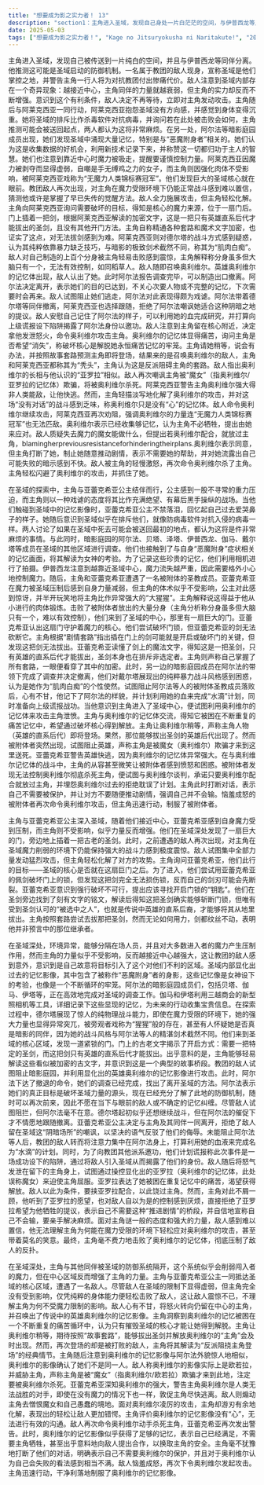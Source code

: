 ```yaml
---
title: "想要成为影之实力者！ 13"
description: "section1：主角进入圣域，发现自己身处一片白茫茫的空间，与伊普西龙等人被隔开。他意识到这可能是圣域的防御系统。一名教团的敌人出现，声称圣域是他们的领域，并警告主角他们将为攻击教团付出代价。敌人发现圣域越接近中心，主角及其同伴的力量越弱，但主角的力量反而增强。敌人决定立即动手。section2：主角与亚蕾克希亚公主一同在圣域中探索。亚蕾克希亚感受到异常的重力，主角则戏称这里像个绝望的战场，有幕后高手介入。他们遇到记忆中的影像，亚蕾克希亚流下眼泪，回忆起自己过去爱哭。亚蕾克希亚发现圣域在排斥他们，像病毒撞上杀毒软件。他们讨论了如果在这里死亡可能会回到起点，都觉得会很麻烦。与此同时，暗影庭园的其他成员（阿尔法、贝塔、泽塔、伊普西龙、伽马、戴尔塔等）也在圣域别处调查，他们看到了与自身“恶魔附身”症状相关的记忆影像，认为是女神的试炼。他们利用相机记录下这些珍贵的记忆。伊普西龙表示靠近中心导致魔力被吸收，需要更小心控制魔力。section3：主角和亚蕾克希亚来到圣域的中心，看到一扇巨大的门和一把插在地上的圣剑。敌人再次出现，对主角在魔力受限环境下仍能战斗感到震惊。敌人试图用全力攻击主角，但主角轻易化解。主角询问需要破坏的核心是否在这扇门后。他们尝试用剑破坏门锁，但剑无法做到。亚蕾克希亚意识到应该寻找钥匙，他们发现圣剑旁有铭文，说明这把剑可以砍断锁，但只有被选中之人（直系后代）才能拔出。主角尝试拔剑但失败。section4：暗影庭园的成员（阿尔法、贝塔等）完成了调查，确认可以制造出口。阿尔法决定撤离。教团的敌人试图阻止他们，但阿尔法表示不关心不确定的记忆和小人物，他们的目标是切断圣域的力量来源，而且已经了解了防御系统，以后还会再来。阿尔法呼唤成员撤退，戴尔塔在阿尔法的催促下才离开。亚蕾克希亚决定跟随主角。敌人嘲讽亚蕾克希亚应留在阴暗的圣域，被她拒绝。敌人退而求其次，记住阿尔法的样子，打算利用她的血完成“水滴”，并计划将此次事件谎报为成功设下陷阱揭露暗影的身份，以此邀功。section5：敌人发现主角仍留在中心，决定将怒气发泄在主角身上，并召唤出英雄奥利维尔的记忆影像。主角判断奥利维尔的记忆是不断重复的牢笼，对她而言十分痛苦，破坏核心才能解放她。主角让奥利维尔等等，认为“主角”（能拔出圣剑的人）会及时出现。结果出现的仍是敌人，主角认为是坏人阻止主角登场的套路。主角注意到奥利维尔的影像与阿尔法长相一样，奥利维尔确认他们不是同一人。敌人称奥利维尔的影像是欧若拉，并威胁主角说他因被“魔女”（奥利维尔）欺骗而来此，将被奥利维尔杀死。亚蕾克希亚警告主角逃跑，称奥利维尔是人类无法战胜的对手，即使没有魔力也一样。敌人让主角憎恨魔女和愚蠢的自己。主角轻松应对奥利维尔的攻击，让敌人十分震惊，并评论奥利维尔没有“心”，无法对话。敌人命令奥利维尔杀死主角，亚蕾克希亚再次劝阻。奥利维尔表示已获得足够记忆，不需要主角牺牲，提出与敌人合作来保护主角。主角打断了对话，表示不需要奥利维尔的保护，并对奥利维尔认为自己会输感到不满。敌人再次命令奥利维尔攻击，主角则迅速出手制服了奥利维尔的记忆影像。"
date: 2025-05-03
tags: ["想要成为影之实力者！", "Kage no Jitsuryokusha ni Naritakute!", "202210"]
---
```


主角进入圣域，发现自己被传送到一片纯白的空间，并且与伊普西龙等同伴分离。他推测这可能是圣域启动的防御机制。一名属于教团的敌人现身，宣称圣域是他们掌控之地，并警告主角一行人将为对抗教团付出惨痛代价。敌人注意到圣域内部存在一个奇异现象：越接近中心，主角同伴的力量就越衰弱，但主角的实力却反而不断增强。意识到这个有利条件，敌人决定不再等待，立即对主角发动攻击。主角随后与阿莱克西亚一同行动，阿莱克西亚抱怨圣域没有方向感，并感觉到身体变得沉重。她将圣域的排斥比作杀毒软件对抗病毒，并询问若在此处被击败会如何，主角推测可能会被送回起点，两人都认为这将非常麻烦。在另一处，阿尔法等暗影庭园成员出现，她们发现圣域中涌现大量记忆，特别是与“恶魔附身者”相关的。她们认为这是收集数据的好机会，利用新技术记录下来，并称赞这一切都归功于主人的智慧。她们也注意到靠近中心时魔力被吸走，提醒要谨慎控制力量。阿莱克西亚因魔力被剥夺而显得虚弱，自嘲是手无缚鸡之力的女子，而主角则因强化肉体不受影响，被阿莱克西亚戏称为“无魔力人类锦标赛冠军”。他们发现巨大的圣域核心就在眼前。教团敌人再次出现，对主角在魔力受限环境下仍能正常战斗感到难以置信，猜测他或许是掌握了早已失传的觉醒方法。敌人全力施展攻击，但主角轻松化解。主角向阿莱克西亚询问需要破坏的目标，得知是核心的魔力来源，位于一扇门后。门上插着一把剑，根据阿莱克西亚解读的加密文字，这是一把只有英雄直系后代才能拔出的圣剑，且没有其他开门方法。主角自称精通各种套路和魔术文字加密，也证实了这点，对无法拔剑感到为难。阿莱克西亚则对德尔塔的战斗方式感到疑惑，认为其纯粹依靠暴力缺乏技巧，与暗影的极致剑术截然不同，称其为“肌肉白痴”。敌人对自己制造的上百个分身被主角轻易击败感到震惊，主角解释称分身虽多但大脑只有一个，无法有效控制，如同稻草人。敌人随即召唤奥利维尔。英雄奥利维尔的记忆体出现，敌人认出了她。此时阿尔法报告调查完毕，可以制造出口撤离。阿尔法决定离开，表示她们的目的已达到，不关心次要人物或不完整的记忆，下次需要时会再来。敌人试图阻止她们逃走，阿尔法对此表现得颇为戏谑。阿尔法带着德尔塔等同伴撤离，阿莱克西亚也选择跟随，拒绝了阿尔法嘲讽她适合这种阴暗之地的提议。敌人安慰自己记住了阿尔法的样子，可以利用她的血完成研究，并打算向上级谎报设下陷阱揭露了阿尔法身份以邀功。敌人注意到主角留在核心附近，决定拿他发泄怒火，命令奥利维尔攻击主角。奥利维尔的记忆体显得痛苦，询问主角是否希望“消失”，称破坏核心是解脱她永恒痛苦记忆的牢笼。主角请她稍等，说会有办法，并按照故事套路预测主角即将登场，结果来的是召唤奥利维尔的敌人，主角和阿莱克西亚都称其为“秃头”，主角认为这是反派阻碍主角的套路。敌人指出奥利维尔的长相与他认识的“亚罗拉”相似。敌人再次嘲讽主角被“魔女”（指奥利维尔/亚罗拉的记忆体）欺骗，将被奥利维尔杀死。阿莱克西亚警告主角奥利维尔强大得非人类能敌，让他快逃。然而，主角轻描淡写地化解了奥利维尔的攻击，并对这场“没有对话”的战斗感到乏味，称奥利维尔只是没有“心”的记忆体。敌人命令奥利维尔继续攻击，阿莱克西亚再次劝阻，强调奥利维尔的力量连“无魔力人类锦标赛冠军”也无法匹敌。奥利维尔表示已经收集够记忆，认为主角不必牺牲，提出由她来应对。敌人质疑失去魔力的魔女能做什么，但提出若奥利维尔配合，就放过主角，blamingherpreviousresistanceforhinderingtheirplans.奥利维尔表示同意，但主角打断了她，制止她随意推动剧情，表示不需要她的帮助，并对她流露出自己可能失败的暗示感到不快。敌人被主角的轻慢激怒，再次命令奥利维尔杀了主角。主角轻松闪避了奥利维尔的攻击，并抓住了她。

在圣域的探索中，主角与亚蕾克希亚公主结伴而行，公主感到一股不寻常的重力压迫，而主角则以一种戏谑的态度将其比作充满绝望、有幕后黑手操纵的战场。当他们触碰到圣域中的记忆影像时，亚蕾克希亚公主不禁落泪，回忆起自己过去爱哭鼻子的样子。她随后意识到圣域似乎在排斥他们，就像防病毒软件对抗入侵的病毒一样。两人讨论了如果在圣域中死去可能会被送回最初的地点，都认为这将是件非常麻烦的事情。与此同时，暗影庭园的阿尔法、贝塔、泽塔、伊普西龙、伽马、戴尔塔等成员在圣域的其他区域进行调查。他们也接触到了与自身“恶魔附身”症状相关的记忆画面，将其解读为女神的考验。为了记录这些珍贵的记忆，他们利用相机进行了拍摄。伊普西龙注意到越靠近圣域中心，魔力流失越严重，因此需要格外小心地控制魔力。随后，主角和亚蕾克希亚遭遇了一名被附体的圣教成员。亚蕾克希亚在魔力被圣域压制后感到自身力量减弱，但主角的体术似乎不受影响，公主对此感到惊讶，并半开玩笑地将主角比作异常强大的“大猩猩”。主角解释说这得益于他从小进行的肉体锻炼。击败了被附体者放出的大量分身（主角分析称分身虽多但大脑只有一个，难以有效控制），他们来到了圣域的中心，那里有一扇巨大的门。亚蕾克希亚认出这扇门守护着魔力的核心。他们尝试破坏门锁，但亚蕾克希亚的剑无法砍断它。主角根据“剧情套路”指出插在门上的剑可能就是开启或破坏门的关键，但发现这把剑无法拔出。亚蕾克希亚读懂了剑上的魔法文字，得知这是一把圣剑，只有英雄的直系后代才能拔出，圣剑本身也在排斥非选定者。主角则声称自己掌握了所有套路，一眼便看穿了其中的加密。此时，另一边的暗影庭园成员在阿尔法的带领下完成了调查并决定撤离，他们对戴尔塔展现出的纯粹暴力战斗风格感到困惑，认为是她作为“肌肉白痴”的个性使然。试图阻止阿尔法等人的被附体圣教成员落败后，心有不甘，他记下了阿尔法的样貌，并计划利用她的血来完成“水滴”计划，同时准备向上级谎报战功。当他意识到主角进入了圣域中心，便试图利用奥利维尔的记忆体来攻击主角泄愤。主角与奥利维尔的记忆体交流，得知它被困在不断重复的痛苦记忆中，希望通过破坏核心得到解放。主角让奥利维尔稍等，声称主角人物（英雄的直系后代）即将登场。果然，那位能够拔出圣剑的英雄后代出现了。然而被附体者突然出现，试图阻止英雄，声称主角是被魔女（奥利维尔）欺骗才来到这里送死。亚蕾克希亚警告英雄快逃，因为奥利维尔的记忆体异常强大。在与奥利维尔记忆体的战斗中，主角的从容甚至微笑让被附体者感到愤怒和困惑。被附体者发现无法控制奥利维尔彻底杀死主角，便试图与奥利维尔谈判，承诺只要奥利维尔配合就放过主角，并埋怨奥利维尔过去的拒绝耽误了计划。主角此时打断对话，表示自己不需要被保护，并让对方不要随便推动剧情，强调自己并不会输。恼羞成怒的被附体者再次命令奥利维尔攻击，但主角迅速行动，制服了被附体者。

主角与亚蕾克希亚公主深入圣域，随着他们接近中心，亚蕾克希亚感到自身魔力受到压制，而主角则不受影响，似乎力量反而增强。他们在圣域深处发现了一扇巨大的门，旁边地上插着一把古老的圣剑。此时，之前遭遇的敌人再次出现，对主角在圣域魔力削弱的环境下仍能保持强大的战斗力感到极度震惊。敌人试图集中全部力量发动猛烈攻击，但主角轻松化解了对方的攻势。主角询问亚蕾克希亚，他们此行的目标——圣域的核心是否就在这扇巨门之后。为了进入，他们尝试用亚蕾克希亚的佩剑破坏门上的锁，但发现这把剑完全无法损伤锁，反而自己的剑刃可能会先断裂。亚蕾克希亚意识到强行破坏不可行，提出应该寻找开启门锁的“钥匙”。他们在圣剑旁边找到了刻有文字的铭文，解读后得知这把圣剑确实能够斩断门锁，但唯有受到圣剑认可的“被选中之人”，也就是传说中英雄的直系后裔，才能够将其从地里拔出。主角按照套路尝试去拔那把圣剑，然而无论如何用力，剑都纹丝不动，表明他并非预言中的那位继承者。

在圣域深处，环境异常，能够分隔在场人员，并且对大多数进入者的魔力产生压制作用，然而主角的力量似乎不受影响，反而越接近中心越强大，这让教团的敌人感到意外，意识到是自己故意将目标引入了这个对他们不利的区域。圣域内部显化出过去的记忆影像，其中包含了被称作“恶魔附身”者的身影，这些记忆像是女神设下的考验，也像是一个不断循环的牢笼。阿尔法的暗影庭园成员们，包括贝塔、伽马、伊塔等，正在高效地完成对圣域的调查工作。伽马和伊塔利用三越商会的新型照相机等工具，详细记录下这些显现的记忆，为未来的行动收集宝贵信息。在探索过程中，德尔塔展现了惊人的纯物理战斗能力，即使在魔力受限的环境下，她的强大力量也显得异常突兀，被旁观者戏称为“猩猩”般的存在，甚至有人怀疑她是否真是暗影的同伴，因为她的战斗风格与阿尔法等人的精湛剑术截然不同。他们来到圣域的核心区域，发现一道紧锁的门。门上的古老文字揭示了开启方式：需要一把特定的圣剑，而这把剑只有英雄的直系后代才能拔出。出乎意料的是，主角能够轻易解读这些看似被加密的古文字，并意识到这是一个典型的故事桥段。教团的敌人试图阻止暗影庭园，并利用显化出的英雄奥利维尔的记忆影像进行攻击。此时，阿尔法下达了撤退的命令，她们的调查已经完成，找出了离开圣域的方法。阿尔法表示她们的真正目标是破坏圣域力量的源头，现在已经充分了解了此地的防御机制，随时可以再次前来，因此不愿在当下与眼前的敌人或不确定的记忆纠缠。尽管敌人试图阻拦，但阿尔法毫不在意。德尔塔起初似乎还想继续战斗，但在阿尔法的催促下才不情愿地跟随撤离。亚蕾克希亚公主决定与主角及其同伴一同离开，拒绝了敌人留在圣域这“阴暗场所”的嘲讽，以坚决的语气反驳了他们的侮辱。未能阻止阿尔法等人后，教团的敌人转而将注意力集中在阿尔法身上，打算利用她的血液来完成名为“水滴”的计划。同时，为了向教团其他派系邀功，他们计划谎报称此次事件是一场成功设下的陷阱，通过将敌人引入圣域从而揭露了他们的身份。敌人随后将怒气发泄在留下的主角身上，试图通过操控显化出的亚罗拉（奥利维尔的记忆体，此处误称魔女）来迫使主角屈服。亚罗拉表达了她被困在重复记忆中的痛苦，渴望获得解放。敌人以此为条件，要挟亚罗拉配合，以此饶过主角。然而，主角对此不屑一顾，他听到了亚罗拉的愿望，也对敌人自以为是的控制感到厌烦，直接拒绝了亚罗拉希望为他牺牲的提议，表示自己不需要这种“推进剧情”的桥段，并自信地宣称自己不会输，要亲手解决麻烦。面对主角谜一般的态度和强大的力量，敌人感到难以置信，他无法理解主角为何能在魔力受限的环境下轻松应对奥利维尔的攻击，甚至带着莫名的笑意。最终，主角毫不费力地击败了奥利维尔的记忆体，彻底压制了敌人的反扑。

在圣域深处，主角与其他同伴被圣域的防御系统隔开，这个系统似乎会削弱闯入者的魔力，但在中心区域反而增强了主角的力量。主角与亚蕾克希亚公主一同抵达圣域的核心区域，遭遇了一名敌人。尽管敌人在圣域的限制下显得虚弱，但主角完全没有受到影响，仅凭纯粹的身体能力便轻松击败了敌人，这让敌人震惊不已，不理解主角为何不受魔力限制的影响。敌人心有不甘，将怒火转向仍留在中心的主角，并召唤出了传说中的英雄奥利维尔的记忆影像。主角洞察到奥利维尔的记忆被困在一个不断重复的痛苦循环中，认为只有摧毁圣域的核心才能让她得到解脱。主角让奥利维尔稍等，期待按照“故事套路”，能够拔出圣剑并解放奥利维尔的“主角”会及时出现。然而，再次登场的却是被打败的敌人，主角将其解读为“反派阻挠主角登场”的经典情节。主角随后注意到奥利维尔的记忆影像与阿尔法外貌惊人地相似，奥利维尔的影像确认了她们不是同一人。敌人称奥利维尔的影像实际上是欧若拉，并威胁主角，声称主角是被“魔女”（指奥利维尔/欧若拉）欺骗才来到此地，注定要被奥利维尔杀死。亚蕾克希亚深知奥利维尔的强大，警告主角奥利维尔是人类无法战胜的对手，即使在没有魔力的情况下也一样，敦促主角尽快逃离。敌人则煽动主角去憎恨魔女和自己愚蠢的境地。面对奥利维尔凌厉的攻击，主角却游刃有余地化解，表现出的轻松让敌人更加错愕。主角评价奥利维尔的记忆影像没有“心”，无法进行有效的沟通。敌人再次命令奥利维尔动手杀死主角，亚蕾克希亚再次发出警告。此时，奥利维尔的记忆影像似乎获得了足够的记忆，表示自己已经满足，不需要主角牺牲，甚至出乎意料地向敌人提出合作，以换取主角的安全。主角毫不犹豫地打断了他们的对话，明确表示自己不需要奥利维尔的保护，并且对于奥利维尔认为自己会失败的看法感到相当不满。敌人恼羞成怒，再次下令奥利维尔发起攻击。主角迅速行动，干净利落地制服了奥利维尔的记忆影像。